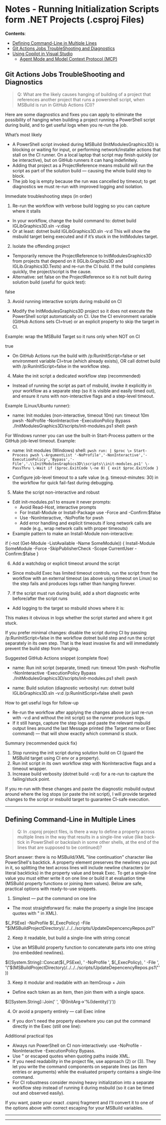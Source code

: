 
# Notes - Running Initialization Scripts form .NET Projects (.csproj Files)

**Contents**:

* [Defining Command-Line in Multiple Lines](#defining-command-line-in-multiple-lines)
* [Git Actions Jobs TroubleShooting and Diagnostics](#git-actions-jobs-troubleshooting-and-diagnostics)
* [Using Copilot in Visual Studio](#using-copilot-in-visual-studio)
  * [Agent Mode and Model Context Protocol (MCP)](#agent-mode-and-model-context-protocol-mcp)

## Git Actions Jobs TroubleShooting and Diagnostics

> Q: What are the likely causes hanging of building of a project that references another project that runs a powershell script, when MSBuild is run in GitHub Actions (CI)? 

Here are some diagnostics and fixes you can apply to eliminate the possibility of hanging when building a project running a PowerShell script during build, and to get useful logs when you re-run the job.

What’s most likely

* A PowerShell script invoked during MSBuild (InitModulesGraphics3D) is blocking or waiting for input, or performing network/installer actions that stall on the CI runner. On a local laptop that script may finish quickly (or be interactive), but on GitHub runners it can hang indefinitely.
* Adding that project as a ProjectReference means msbuild will run the script as part of the solution build — causing the whole build step to block.
* The job log is empty because the run was cancelled by timeout; to get diagnostics we must re-run with improved logging and isolation.

Immediate troubleshooting steps (in order)

1. Re-run the workflow with verbose build logging so you can capture where it stalls

* In your workflow, change the build command to: dotnet build IGLibGraphics3D.sln \-v:diag
* Or at least: dotnet build IGLibGraphics3D.sln \-v:d This will show the msbuild target being executed and if it’s stuck in the InitModules target.

2. Isolate the offending project

* Temporarily remove the ProjectReference to InitModulesGraphics3D from projects that depend on it (IGLib.Graphics3D and IGLib.Graphics3D.Tests) and re-run the CI build. If the build completes quickly, the project/script is the cause.
* Alternative: set <ReferenceOutputAssembly>false</ReferenceOutputAssembly> on the ProjectReference so it is not built during solution build (useful for quick test):

<ProjectReference Include="..\\InitModulesGraphics3D\\InitModulesGraphics3D.csproj"> <ReferenceOutputAssembly>false</ReferenceOutputAssembly> </ProjectReference>

3. Avoid running interactive scripts during msbuild on CI

* Modify the InitModulesGraphics3D project so it does not execute the PowerShell script automatically on CI. Use the CI environment variable (GitHub Actions sets CI=true) or an explicit property to skip the target in CI.

Example: wrap the MSBuild Target so it runs only when NOT on CI

<!-- Add to InitModulesGraphics3D.csproj --> <PropertyGroup> <!-- Allow override from CI or command line --> <RunInitScript Condition="'$(RunInitScript)'==''">true</RunInitScript> </PropertyGroup> <Target Name="RunInitScript" BeforeTargets="Build" Condition="'$(CI)'!='true' and '$(RunInitScript)'=='true'"> <Exec Command="pwsh -NoProfile -NonInteractive -ExecutionPolicy Bypass -File &quot;$(MSBuildProjectDirectory)\\scripts\\init-modules.ps1&quot;" /> </Target>

* On GitHub Actions run the build with /p:RunInitScript=false or set environment variable CI=true (which already exists), OR call dotnet build with /p:RunInitScript=false in the workflow step.

4. Make the init script a dedicated workflow step (recommended)

* Instead of running the script as part of msbuild, invoke it explicitly in your workflow as a separate step (so it is visible and easily timed out), and ensure it runs with non-interactive flags and a step-level timeout.

Example (Linux/Ubuntu runner):

* name: Init modules (non-interactive, timeout 10m) run: timeout 10m pwsh \-NoProfile \-NonInteractive \-ExecutionPolicy Bypass ./InitModulesGraphics3D/scripts/init-modules.ps1 shell: pwsh

For Windows runner you can use the built-in Start-Process pattern or the GitHub job-level timeout. Example:

* name: Init modules (Windows) shell: `pwsh run: | $proc \= Start-Process pwsh \-ArgumentList '-NoProfile','-NonInteractive','-ExecutionPolicy','Bypass','-File','.\\InitModulesGraphics3D\\scripts\\init-modules.ps1' \-PassThru \-Wait if ($proc.ExitCode \-ne 0) { exit $proc.ExitCode }`
    
* Configure job-level timeout to a safe value (e.g. timeout-minutes: 30) in the workflow for quick fail-fast during debugging.

5. Make the script non-interactive and robust

* Edit init-modules.ps1 to ensure it never prompts:
  * Avoid Read-Host, interactive prompts
  * For Install-Module or Install-Package use \-Force and \-Confirm:$false
  * Use \-NonInteractive, \-NoProfile for pwsh
  * Add error handling and explicit timeouts if long network calls are made (e.g., wrap network calls with proper timeouts)
* Example pattern to make an Install-Module non-interactive:

if (-not (Get-Module \-ListAvailable \-Name SomeModule)) { Install-Module SomeModule \-Force \-SkipPublisherCheck \-Scope CurrentUser \-Confirm:$false }

6. Add a watchdog or explicit timeout around the script

* Since msbuild Exec has limited timeout controls, run the script from the workflow with an external timeout (as above using timeout on Linux) so the step fails and produces logs rather than hanging forever.

7. If the script must run during build, add a short diagnostic write before/after the script runs

* Add logging to the target so msbuild shows where it is:

<Target Name="RunInitScript" BeforeTargets="Build" Condition="'$(CI)'!='true'"> <Message Text="--- INIT MODULES START ---" Importance="high" /> <Exec Command="pwsh -NoProfile -NonInteractive -ExecutionPolicy Bypass -File &quot;$(MSBuildProjectDirectory)\\scripts\\init-modules.ps1&quot;" /> <Message Text="--- INIT MODULES END ---" Importance="high" /> </Target>

This makes it obvious in logs whether the script started and where it got stuck.

If you prefer minimal changes: disable the script during CI by passing /p:RunInitScript=false in the workflow dotnet build step and run the script separately in its own step. That is the least invasive fix and will immediately prevent the build step from hanging.

Suggested GitHub Actions snippet (complete flow)

* name: Run init script (separate, timed) run: timeout 10m pwsh \-NoProfile \-NonInteractive \-ExecutionPolicy Bypass ./InitModulesGraphics3D/scripts/init-modules.ps1 shell: pwsh
    
* name: Build solution (diagnostic verbosity) run: dotnet build IGLibGraphics3D.sln \-v:d /p:RunInitScript=false shell: pwsh
    

How to get useful logs for follow-up

* Re-run the workflow after applying the changes above (or just re-run with \-v:d and without the init script) so the runner produces logs.
* If it still hangs, capture the step logs and paste the relevant msbuild output lines around the last Message printed (the Target name or Exec command) — that will show exactly which command is stuck.

Summary (recommended quick fix)

1. Stop running the init script during solution build on CI (guard the MSBuild target using CI env or a property).
2. Run init script in its own workflow step with NonInteractive flags and a timeout wrapper.
3. Increase build verbosity (dotnet build \-v:d) for a re-run to capture the failing/stuck point.

If you re-run with these changes and paste the diagnostic msbuild output around where the log stops (or paste the init script), I will provide targeted changes to the script or msbuild target to guarantee CI-safe execution.

---

## Defining Command-Line in Multiple Lines

> Q: In .csproj project files, is there a way to define a property across multiple lines in the way that results in a single-line value (like back-tick in PowerShell or backslash in some other shells, at the end of the lines that are supposed to be continued)?

Short answer: there is no MSBuild/XML "line continuation" character like PowerShell's backtick. A property element preserves the newlines you put in it, so splitting the text across lines will include newline characters (or literal backticks) in the property value and break Exec. To get a single-line value you must either write it on one line or build it at evaluation time (MSBuild property functions or joining item values). Below are safe, practical options with ready-to-use snippets.

1) Simplest — put the command on one line
- The most straightforward fix: make the property a single line (escape quotes with &quot; in XML).

<PropertyGroup>
  <InitCommand1>$(_PSExe) -NoProfile $(_ExecPolicy) -File "$(MSBuildProjectDirectory)/../../../scripts/UpdateDepencencyRepos.ps1"</InitCommand1>
</PropertyGroup>

<Exec Command="$(InitCommand1)" ContinueOnError="true" />

2) Keep it readable, but build a single-line with string concat
- Use an MSBuild property function to concatenate parts into one string (no embedded newlines).

<PropertyGroup>
  <InitCommand1>$([System.String]::Concat($(_PSExe), ' -NoProfile ', $(_ExecPolicy), ' -File ', '\"$(MSBuildProjectDirectory)/../../../scripts/UpdateDepencencyRepos.ps1\"'))</InitCommand1>
</PropertyGroup>

<Exec Command="$(InitCommand1)" ContinueOnError="true" />

3) Keep it modular and readable with an ItemGroup + Join
- Define each token as an item, then join them with a single space.

<ItemGroup>
  <InitArg Include="$(_PSExe)" />
  <InitArg Include="-NoProfile" />
  <InitArg Include="$(_ExecPolicy)" />
  <InitArg Include="-File" />
  <InitArg Include="$(MSBuildProjectDirectory)/../../../scripts/UpdateDepencencyRepos.ps1" />
</ItemGroup>

<PropertyGroup>
  <InitCommand1>$([System.String]::Join(' ', '@(InitArg->'%(Identity)')'))</InitCommand1>
</PropertyGroup>

<Exec Command="$(InitCommand1)" ContinueOnError="true" />

4) Or avoid a property entirely — call Exec inline
- If you don't need the property elsewhere you can put the command directly in the Exec (still one line):

<Target Name="RunInitScript" BeforeTargets="Build">
  <Exec Command="$(_PSExe) -NoProfile $(_ExecPolicy) -File &quot;$(MSBuildProjectDirectory)/../../../scripts/UpdateDepencencyRepos.ps1&quot;" ContinueOnError="true" />
</Target>

Additional practical tips
- Always run PowerShell on CI non-interactively: use -NoProfile -NonInteractive -ExecutionPolicy Bypass.
- Use &quot; or escaped quotes when quoting paths inside XML.
- If you need readability in the project file, use approach (2) or (3). They let you write the command components on separate lines (as item entries or arguments) while the evaluated property contains a single-line command.
- For CI robustness consider moving heavy initialization into a separate workflow step instead of running it during msbuild (so it can be timed out and observed easily).

If you want, paste your exact .csproj fragment and I’ll convert it to one of the options above with correct escaping for your MSBuild variables.

---

---

